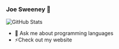 ### Joe Sweeney 👋
![GitHub Stats](https://github-readme-stats.vercel.app/api?username=jswny&count_private=true&show_icons=true)

- 💬 Ask me about programming languages
- ⚡Check out my website
